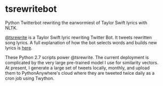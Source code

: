 # tsrewritebot
Python Twitterbot rewriting the earwormiest of Taylor Swift lyrics with NLTK.

[@tsrewrite](https://twitter.com/tsrewrite) is a Taylor Swift lyric rewriting Twitter Bot. It tweets rewritten song lyrics. A full explanation of how the bot selects words and builds new lyrics is [here](http://katieamazing.com/todo/).

These Python 2.7 scripts power @tsrewrite. The current deployment is complicated by the very large pre-trained model I use for similarity vectors. At present, I generate a large set of tweets locally, monthly, and upload them to PythonAnywhere's cloud where they are tweeted twice daily as a cron job using Twython.
